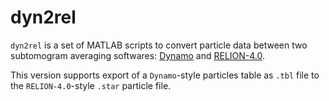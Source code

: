 # dyn2rel
`dyn2rel` is a set of MATLAB scripts to convert particle data between two subtomogram averaging softwares: [Dynamo](https://www.dynamo-em.org/) and [RELION-4.0](https://relion.readthedocs.io/en/release-4.0/).

This version supports export of a `Dynamo`-style particles table as `.tbl` file to the `RELION-4.0`-style `.star` particle file.
